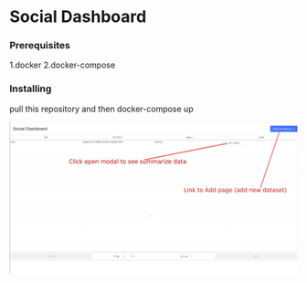# Social Dashboard

### Prerequisites

1.docker
2.docker-compose

### Installing

pull this repository and then docker-compose up

![](index-page.png)
